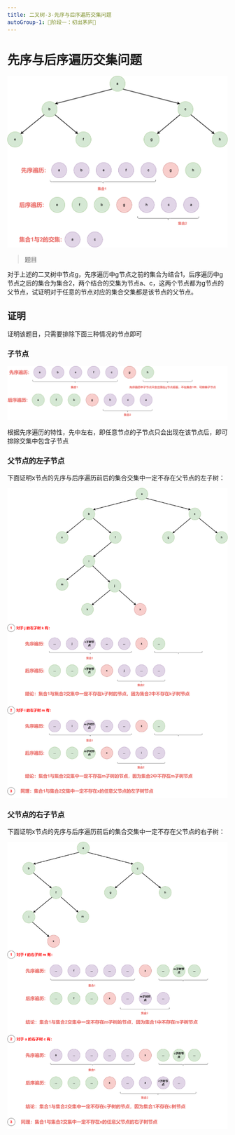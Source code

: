 ```yaml
---
title: 二叉树-3-先序与后序遍历交集问题
autoGroup-1: 🌱阶段一：初出茅庐🌱
---
```


# 先序与后序遍历交集问题

![](/g1_data_struct_binary_tree_3_pre_pos_intersection.assets/g1_data_struct_binary_tree_3_pre_pos_intersection1.drawio.png)

> 题目

对于上述的二叉树中节点g，先序遍历中g节点之前的集合为结合1，后序遍历中g节点之后的集合为集合2，两个结合的交集为节点a、c，这两个节点都为g节点的父节点，试证明对于任意的节点对应的集合交集都是该节点的父节点。

## 证明

证明该题目，只需要排除下面三种情况的节点即可

### 子节点

![](/g1_data_struct_binary_tree_3_pre_pos_intersection.assets/g1_data_struct_binary_tree_3_pre_pos_intersection2.drawio.png)

根据先序遍历的特性，先中左右，即任意节点的子节点只会出现在该节点后，即可排除交集中包含子节点

### 父节点的左子节点

下面证明x节点的先序与后序遍历前后的集合交集中一定不存在父节点的左子树：

![](/g1_data_struct_binary_tree_3_pre_pos_intersection.assets/g1_data_struct_binary_tree_3_pre_pos_intersection3.drawio-17081007803769.png)

### 父节点的右子节点

下面证明x节点的先序与后序遍历前后的集合交集中一定不存在父节点的右子树：

![](/g1_data_struct_binary_tree_3_pre_pos_intersection.assets/g1_data_struct_binary_tree_3_pre_pos_intersection4.drawio.png)



